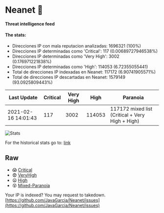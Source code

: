 # Neanet :hocho:
#### Threat intelligence feed
#### The stats:

- Direcciones IP con mala reputacion analizadas: 1696321 (100%)
- Direcciones IP determinadas como 'Critical':  117 (0.00689727946538%)
- Direcciones IP determinadas como 'Very High':  3002 (0.176971221838%)
- Direcciones IP determinadas como 'High':  114053 (6.72355055441)
- Total de direcciones IP indexadas en Neanet:  117172 (6.90741905571%)
- Total de direcciones IP descartadas en Neanet:  1579149 (93.0925809443%)

| Last Update | Critical | Very High | High | Paranoia |
| --- | --- | --- | --- | --- |
| 2021-02-16 14:01:43 | 117 | 3002 | 114053 | 117172 mixed list (Critical + Very High + High)|

![Stats](https://docs.google.com/spreadsheets/d/e/2PACX-1vSnaNMIXVabIpDJjufMlzH7poXnshF3mgd8Is1g9ytUEzVsP5my4Trn8f-xkoLLQ38xpL3HtmUexLo6/pubchart?oid=501124687&format=image)

For the historical stats go to: [link](/stats.csv)
## Raw
- :scream: [Critical](https://raw.githubusercontent.com/JavaGarcia/Neanet/master/blacklists/neanet_critical.txt)
- :fearful: [VeryHigh](https://raw.githubusercontent.com/JavaGarcia/Neanet/master/blacklists/neanet_veryHigh.txtt)
- :frowning: [High](https://raw.githubusercontent.com/JavaGarcia/Neanet/master/blacklists/neanet_high.txt)
- :dizzy_face: [Mixed-Paranoia](https://raw.githubusercontent.com/JavaGarcia/Neanet/master/blacklists/neanet_all.txt)


Your IP is indexed? You may request to takedown. [https://github.com/JavaGarcia/Neanet/issues](https://github.com/JavaGarcia/Neanet/issues)















































































































































































































































































































































































































































































































































































































































































































































































































































































































































































































































































































































































































































































































































































































































































































































































































































































































































































































































































































































































































































































































































































































































































































































































































































































































































































































































































































































































































































































































































































































































































































































































































































































































































































































































































































































































































































































































































































































































































































































































































































































































































































































































































































































































































